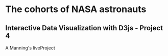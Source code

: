 # The cohorts of NASA astronauts
## Interactive Data Visualization with D3js - Project 4
A Manning's liveProject